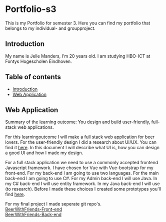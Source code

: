 # Portfolio-s3

This is my Portfolio for semester 3. Here you can find my portfolio that belongs to my individual- and groupproject.

## Introduction
My name is Jelle Manders, I'm 20 years old. I am studying HBO-ICT at Fontys Hogescholen Eindhoven.

## Table of contents
- [Introduction](#introduction)
- [Web Application](#web-application)

## Web Application
Summary of the learning outcome: You design and build user-friendly, full-stack web applications.

For this learningoutcome I will make a full stack web application for beer lovers. For the user-friendly design I did a research about UI/UX. You can find it [here](https://github.com/JManders07/Portfolio-s3/blob/main/IP/Documentation/UI%20Research.pdf). In this document I will describe what UI is, how you can design a good UI and how I made my design.

For a full stack application we need to use a commonly accepted frontend Javascript framework. I have chosen for Vue with Vue-bootstrap for my front-end. For my back-end I am going to use two languages. For the main back-end I am going to use C#. For my Admin back-end I will use Java. In my C# back-end I will use entity framework. In my Java back-end I will use (to research). Before I made these choices I created some prototypes you'll find [here](https://github.com/JManders07/Portfolio-s3/tree/main/IP/Learningoutcomes/Web-application).

For my final project I made seperate git repo's.  
[BeerWithFriends-Front-end](https://github.com/JManders07/BeerWithFriends-Front-end)  
[BeerWithFriends-Back-end](https://github.com/JManders07/BeerWithFriends-Back-end)
